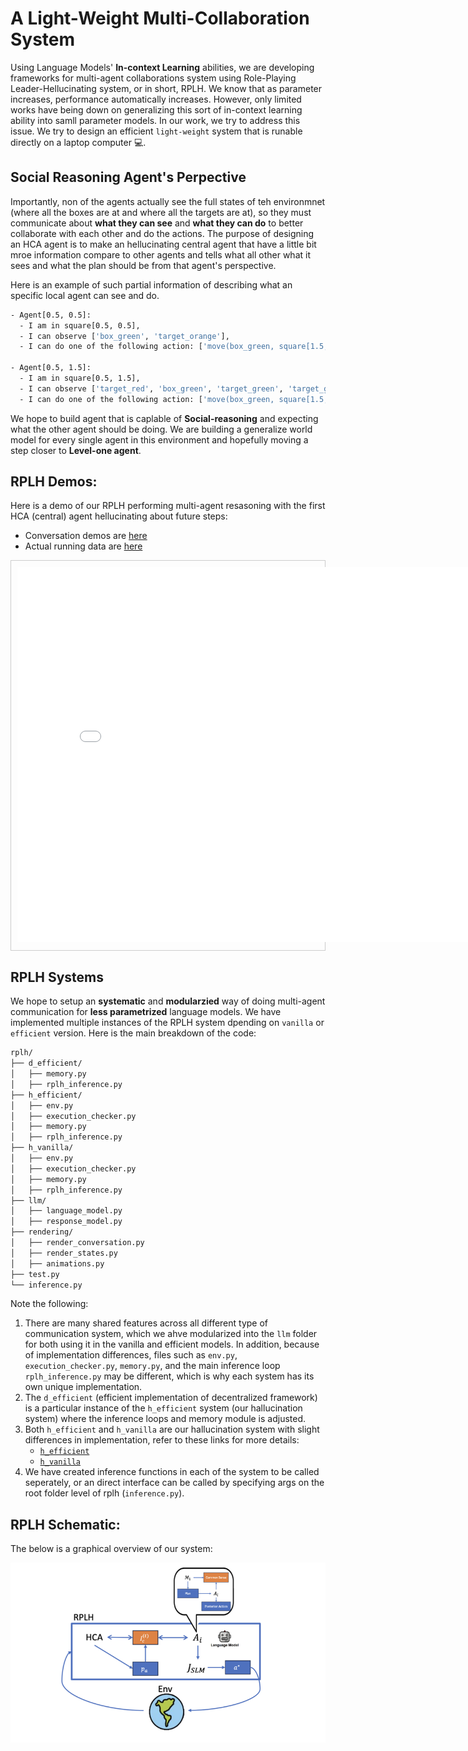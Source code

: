 # A Light-Weight Multi-Collaboration System
Using Language Models' **In-context Learning** abilities, we are developing frameworks for multi-agent collaborations system using Role-Playing Leader-Hellucinating system, or in short, RPLH. We know that as parameter increases, performance automatically increases. However, only limited works have being down on generalizing this sort of in-context learning ability into samll parameter models. In our work, we try to address this issue. We try to design an efficient `light-weight` system that is runable directly on a laptop computer 💻.

## Social Reasoning Agent's Perpective
Importantly, non of the agents actually see the full states of teh environmnet (where all the boxes are at and where all the targets are at), so they must communicate about **what they can see** and **what they can do** to better collaborate with each other and do the actions. The purpose of designing an HCA agent is to make an hellucinating central agent that have a little bit mroe information compare to other agents and tells what all other what it sees and what the plan should be from that agent's perspective.

Here is an example of such partial information of describing what an specific local agent can see and do.

```bash
- Agent[0.5, 0.5]:
  - I am in square[0.5, 0.5],
  - I can observe ['box_green', 'target_orange'],
  - I can do one of the following action: ['move(box_green, square[1.5, 0.5])', 'move(box_green, square[0.5, 1.5])']

- Agent[0.5, 1.5]:
  - I am in square[0.5, 1.5],
  - I can observe ['target_red', 'box_green', 'target_green', 'target_green', 'target_purple', 'target_purple'],
  - I can do one of the following action: ['move(box_green, square[1.5, 1.5])', 'move(box_green, square[0.5, 0.5])', 'move(box_green, target_green)']
```

We hope to build agent that is caplable of **Social-reasoning** and expecting what the other agent should be doing. We are building a generalize world model for every single agent in this environment and hopefully moving a step closer to **Level-one agent**.

## RPLH Demos:
Here is a demo of our RPLH performing multi-agent resasoning with the first HCA (central) agent hellucinating about future steps:

- Conversation demos are [here](https://github.com/KevinBian107/RPLH/tree/master/demos/conversations)
- Actual running data are [here](https://github.com/KevinBian107/RPLH/tree/master/demos/converging_samples)

<div style="border: 1px solid #ccc; padding: 10px;">
    <iframe src="assets/rendering.html" width="800" height="600" style="border:none;"></iframe>
</div>

## RPLH Systems
We hope to setup an **systematic** and **modularzied** way of doing multi-agent communication for **less parametrized** language models. We have implemented multiple instances of the RPLH system dpending on `vanilla` or `efficient` version. Here is the main breakdown of the code:

```bash
rplh/
├── d_efficient/
│   ├── memory.py
│   ├── rplh_inference.py
├── h_efficient/
│   ├── env.py
│   ├── execution_checker.py
│   ├── memory.py
│   ├── rplh_inference.py
├── h_vanilla/
│   ├── env.py
│   ├── execution_checker.py
│   ├── memory.py
│   ├── rplh_inference.py
├── llm/
│   ├── language_model.py
│   ├── response_model.py
├── rendering/
│   ├── render_conversation.py
│   ├── render_states.py
│   ├── animations.py
├── test.py
└── inference.py
```
Note the following:

1. There are many shared features across all different type of communication system, which we ahve modularized into the `llm` folder for both using it in the vanilla and efficient models. In addition, because of implementation differences, files such as `env.py`, `execution_checker.py`, `memory.py`, and the main inference loop `rplh_inference.py` may be different, which is why each system has its own unique implementation.
2. The `d_efficient` (efficient implementation of decentralized framework) is a particular instance of the `h_efficient` system (our hallucination system) where the inference loops and memory module is adjusted.
3. Both `h_efficient` and `h_vanilla` are our hallucination system with slight differences in implementation, refer to these links for more details:
    - [`h_efficient`](https://github.com/KevinBian107/RPLH/tree/master/rplh/h_efficient)
    - [`h_vanilla`](https://github.com/KevinBian107/RPLH/tree/master/rplh/h_vanilla)
4. We have created inference functions in each of the system to be called seperately, or an direct interface can be called by specifying args on the root folder level of rplh (`inference.py`).


## RPLH Schematic:
The below is a graphical overview of our system:

![rplh](assets/rplh.png)

